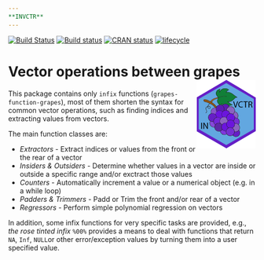```yaml
---
**INVCTR**
---
```


[![Build Status](https://travis-ci.org/FredHasselman/invctr.svg?branch=master)](https://travis-ci.org/FredHasselman/invctr)
[![Build status](https://ci.appveyor.com/api/projects/status/npsu6l1isdi7nbxo/branch/master?svg=true)](https://ci.appveyor.com/project/FredHasselman/invctr/branch/master)
[![CRAN status](https://www.r-pkg.org/badges/version/invctr)](https://cran.r-project.org/package=invctr)
[![lifecycle](https://img.shields.io/badge/lifecycle-maturing-blue.svg)](https://www.tidyverse.org/lifecycle/#maturing)

# Vector operations between grapes <img src="man/figures/logo.png" align="right" alt="" width="120" />

This package contains only `infix` functions (`grapes-function-grapes`), most of them shorten the syntax for common vector operations, such as finding indices and extracting values from vectors.

The main function classes are:

* _Extractors_ - Extract indices or values from the front or the rear of a vector
* _Insiders & Outsiders_ - Determine whether values in a vector are inside or outside a specific range and/or exctract those values
* _Counters_ - Automatically increment a value or a numerical object (e.g. in a while loop)
* _Padders & Trimmers_ - Padd or Trim the front and/or rear of a vector
* _Regressors_ - Perform simple polynomial regression on vectors

In addition, some infix functions for very specific tasks are provided, e.g., _the rose tinted infix_ `%00%` provides a means to deal with functions that return `NA`, `Inf`, `NULL`or other error/exception values by turning them into a user specified value.

